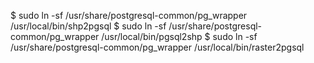 <!-- layout:code post: 1985-09-26-postgis-installation_build-postgis -->


$ sudo ln -sf /usr/share/postgresql-common/pg&#95;wrapper /usr/local/bin/shp2pgsql
$ sudo ln -sf /usr/share/postgresql-common/pg&#95;wrapper /usr/local/bin/pgsql2shp
$ sudo ln -sf /usr/share/postgresql-common/pg&#95;wrapper /usr/local/bin/raster2pgsql
